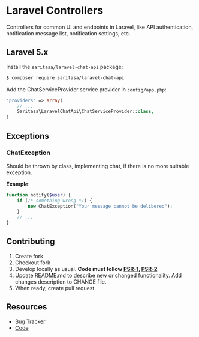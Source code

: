# Laravel Controllers

Controllers for common UI and endpoints in Laravel,
like API authentication, notification message list, notification settings, etc.

## Laravel 5.x

Install the ```saritasa/laravel-chat-api``` package:

```bash
$ composer require saritasa/laravel-chat-api
```

Add the ChatServiceProvider service provider in ``config/app.php``:

```php
'providers' => array(
    // ...
    Saritasa\LaravelChatApi\ChatServiceProvider::class,
)
```

## Exceptions
### ChatException
Should be thrown by class, implementing chat, if there is no
more suitable exception.

**Example**:
```php
function notify($user) {
    if (/* something wrong */) {
        new ChatException("Your message cannot be delibered");
    }
    // ...
}
```

## Contributing

1. Create fork
2. Checkout fork
3. Develop locally as usual. **Code must follow [PSR-1](http://www.php-fig.org/psr/psr-1/), [PSR-2](http://www.php-fig.org/psr/psr-2/)**
4. Update README.md to describe new or changed functionality. Add changes description to CHANGE file.
5. When ready, create pull request

## Resources

* [Bug Tracker](http://github.com/saritasa/php-transformers/issues)
* [Code](http://github.com/saritasa/php-transformers)
